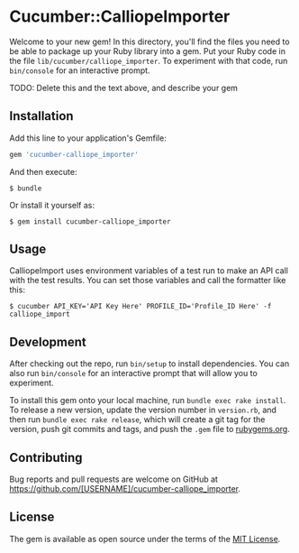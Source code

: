 # Cucumber::CalliopeImporter

Welcome to your new gem! In this directory, you'll find the files you need to be able to package up your Ruby library into a gem. Put your Ruby code in the file `lib/cucumber/calliope_importer`. To experiment with that code, run `bin/console` for an interactive prompt.

TODO: Delete this and the text above, and describe your gem

## Installation

Add this line to your application's Gemfile:

```ruby
gem 'cucumber-calliope_importer'
```

And then execute:

    $ bundle

Or install it yourself as:

    $ gem install cucumber-calliope_importer

## Usage

CalliopeImport uses environment variables of a test run to make an API call with the test results.
You can set those variables and call the formatter like this:

    $ cucumber API_KEY='API Key Here' PROFILE_ID='Profile_ID Here' -f calliope_import

## Development

After checking out the repo, run `bin/setup` to install dependencies. You can also run `bin/console` for an interactive prompt that will allow you to experiment.

To install this gem onto your local machine, run `bundle exec rake install`. To release a new version, update the version number in `version.rb`, and then run `bundle exec rake release`, which will create a git tag for the version, push git commits and tags, and push the `.gem` file to [rubygems.org](https://rubygems.org).

## Contributing

Bug reports and pull requests are welcome on GitHub at https://github.com/[USERNAME]/cucumber-calliope_importer.

## License

The gem is available as open source under the terms of the [MIT License](http://opensource.org/licenses/MIT).
